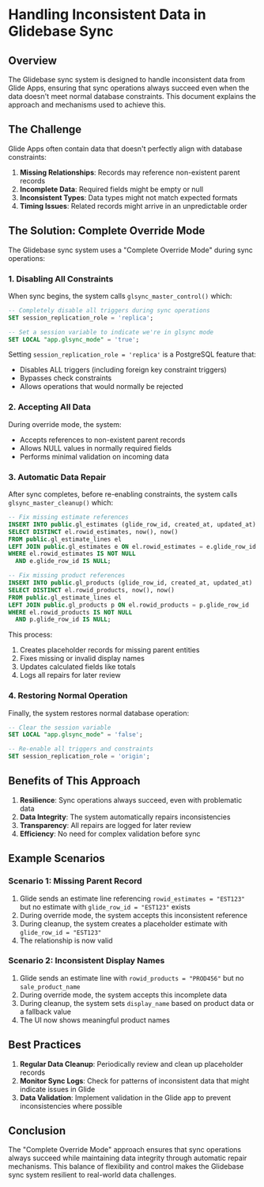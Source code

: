 # Handling Inconsistent Data in Glidebase Sync

## Overview

The Glidebase sync system is designed to handle inconsistent data from Glide Apps, ensuring that sync operations always succeed even when the data doesn't meet normal database constraints. This document explains the approach and mechanisms used to achieve this.

## The Challenge

Glide Apps often contain data that doesn't perfectly align with database constraints:

1. **Missing Relationships**: Records may reference non-existent parent records
2. **Incomplete Data**: Required fields might be empty or null
3. **Inconsistent Types**: Data types might not match expected formats
4. **Timing Issues**: Related records might arrive in an unpredictable order

## The Solution: Complete Override Mode

The Glidebase sync system uses a "Complete Override Mode" during sync operations:

### 1. Disabling All Constraints

When sync begins, the system calls `glsync_master_control()` which:

```sql
-- Completely disable all triggers during sync operations
SET session_replication_role = 'replica';

-- Set a session variable to indicate we're in glsync mode
SET LOCAL "app.glsync_mode" = 'true';
```

Setting `session_replication_role = 'replica'` is a PostgreSQL feature that:
- Disables ALL triggers (including foreign key constraint triggers)
- Bypasses check constraints
- Allows operations that would normally be rejected

### 2. Accepting All Data

During override mode, the system:
- Accepts references to non-existent parent records
- Allows NULL values in normally required fields
- Performs minimal validation on incoming data

### 3. Automatic Data Repair

After sync completes, before re-enabling constraints, the system calls `glsync_master_cleanup()` which:

```sql
-- Fix missing estimate references
INSERT INTO public.gl_estimates (glide_row_id, created_at, updated_at)
SELECT DISTINCT el.rowid_estimates, now(), now()
FROM public.gl_estimate_lines el
LEFT JOIN public.gl_estimates e ON el.rowid_estimates = e.glide_row_id
WHERE el.rowid_estimates IS NOT NULL
  AND e.glide_row_id IS NULL;

-- Fix missing product references
INSERT INTO public.gl_products (glide_row_id, created_at, updated_at)
SELECT DISTINCT el.rowid_products, now(), now()
FROM public.gl_estimate_lines el
LEFT JOIN public.gl_products p ON el.rowid_products = p.glide_row_id
WHERE el.rowid_products IS NOT NULL
  AND p.glide_row_id IS NULL;
```

This process:
1. Creates placeholder records for missing parent entities
2. Fixes missing or invalid display names
3. Updates calculated fields like totals
4. Logs all repairs for later review

### 4. Restoring Normal Operation

Finally, the system restores normal database operation:

```sql
-- Clear the session variable
SET LOCAL "app.glsync_mode" = 'false';

-- Re-enable all triggers and constraints
SET session_replication_role = 'origin';
```

## Benefits of This Approach

1. **Resilience**: Sync operations always succeed, even with problematic data
2. **Data Integrity**: The system automatically repairs inconsistencies
3. **Transparency**: All repairs are logged for later review
4. **Efficiency**: No need for complex validation before sync

## Example Scenarios

### Scenario 1: Missing Parent Record

1. Glide sends an estimate line referencing `rowid_estimates = "EST123"` but no estimate with `glide_row_id = "EST123"` exists
2. During override mode, the system accepts this inconsistent reference
3. During cleanup, the system creates a placeholder estimate with `glide_row_id = "EST123"`
4. The relationship is now valid

### Scenario 2: Inconsistent Display Names

1. Glide sends an estimate line with `rowid_products = "PROD456"` but no `sale_product_name`
2. During override mode, the system accepts this incomplete data
3. During cleanup, the system sets `display_name` based on product data or a fallback value
4. The UI now shows meaningful product names

## Best Practices

1. **Regular Data Cleanup**: Periodically review and clean up placeholder records
2. **Monitor Sync Logs**: Check for patterns of inconsistent data that might indicate issues in Glide
3. **Data Validation**: Implement validation in the Glide app to prevent inconsistencies where possible

## Conclusion

The "Complete Override Mode" approach ensures that sync operations always succeed while maintaining data integrity through automatic repair mechanisms. This balance of flexibility and control makes the Glidebase sync system resilient to real-world data challenges.
